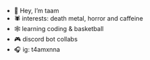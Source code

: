 - 🦇 Hey, I’m taam 
- 🕷️ interests: death metal, horror and caffeine
- 🕸️ learning coding & basketball
- 🎮 discord bot collabs
- 🎧 ig: t4amxnna

<!---
taamx1/taamx1 is a ✨ special ✨ repository because its `README.md` (this file) appears on your GitHub profile.
You can click the Preview link to take a look at your changes.
--->
